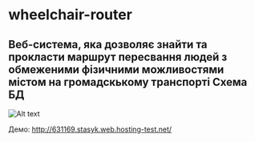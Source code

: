 # wheelchair-router
Веб-система, яка дозволяє знайти та прокласти маршрут пересвання людей з обмеженими фізичними можливостями містом на громадскькому транспорті
Схема БД
-------------
![Alt text](http://5.firepic.org/5/images/2015-07/13/t1iu58tr52a3.png "Схема БД")

Демо: http://631169.stasyk.web.hosting-test.net/
